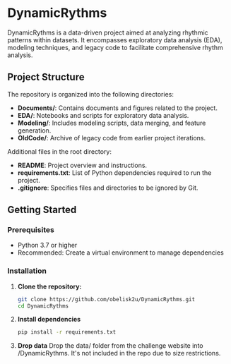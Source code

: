 # DynamicRythms

DynamicRythms is a data-driven project aimed at analyzing rhythmic patterns within datasets. It encompasses exploratory data analysis (EDA), modeling techniques, and legacy code to facilitate comprehensive rhythm analysis.

## Project Structure

The repository is organized into the following directories:

- **Documents/**: Contains documents and figures related to the project.
- **EDA/**: Notebooks and scripts for exploratory data analysis.
- **Modeling/**: Includes modeling scripts, data merging, and feature generation.
- **OldCode/**: Archive of legacy code from earlier project iterations.

Additional files in the root directory:

- **README**: Project overview and instructions.
- **requirements.txt**: List of Python dependencies required to run the project.
- **.gitignore**: Specifies files and directories to be ignored by Git.

## Getting Started

### Prerequisites

- Python 3.7 or higher
- Recommended: Create a virtual environment to manage dependencies

### Installation

1. **Clone the repository:**

   ```bash
   git clone https://github.com/obelisk2u/DynamicRythms.git
   cd DynamicRythms

2. **Install dependencies**
    ```bash
    pip install -r requirements.txt

3. **Drop data**
    Drop the data/ folder from the challenge website into /DynamicRythms. It's not included in the repo due to size restrictions.